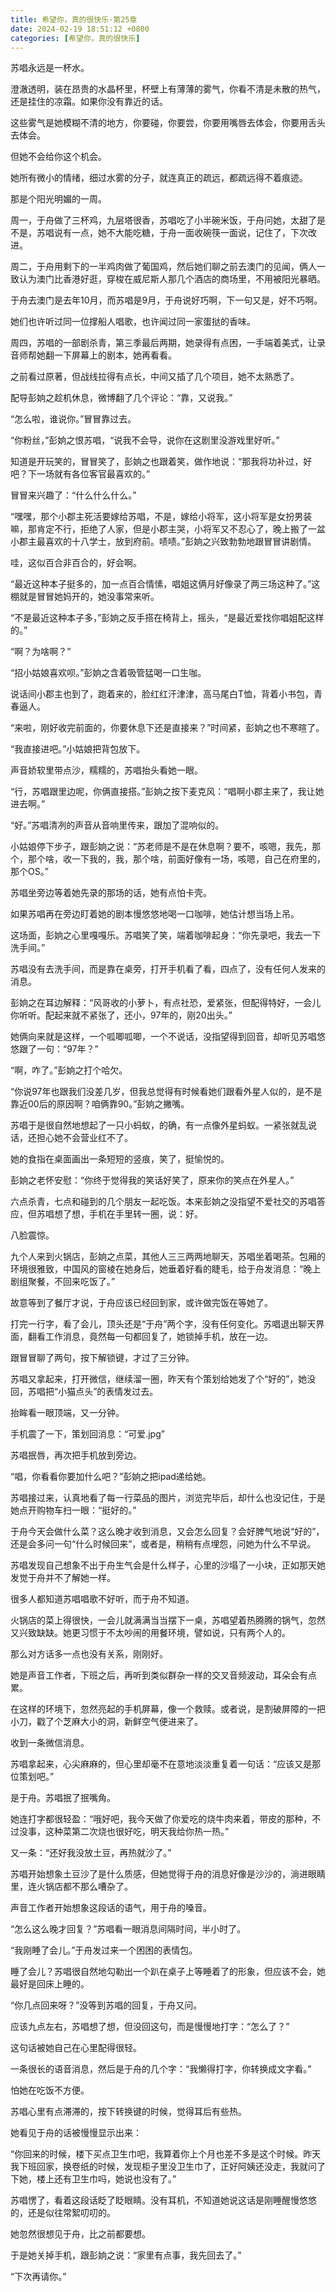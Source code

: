 ```yaml
---
title: 希望你，真的很快乐-第25章
date: 2024-02-19 18:51:12 +0800
categories: [希望你，真的很快乐]
---
```


苏唱永远是一杯水。

澄澈透明，装在昂贵的水晶杯里，杯壁上有薄薄的雾气，你看不清是未散的热气，还是挂住的凉霜。如果你没有靠近的话。

这些雾气是她模糊不清的地方，你要碰，你要尝，你要用嘴唇去体会，你要用舌头去体会。

但她不会给你这个机会。

她所有微小的情绪，细过水雾的分子，就连真正的疏远，都疏远得不着痕迹。

那是个阳光明媚的一周。

周一，于舟做了三杯鸡，九层塔很香，苏唱吃了小半碗米饭，于舟问她，太甜了是不是，苏唱说有一点，她不大能吃糖，于舟一面收碗筷一面说，记住了，下次改进。

周二，于舟用剩下的一半鸡肉做了葡国鸡，然后她们聊之前去澳门的见闻，俩人一致认为澳门比香港好逛，穿梭在威尼斯人那几个酒店的商场里，不用被阳光暴晒。

于舟去澳门是去年10月，而苏唱是9月，于舟说好巧啊，下一句又是，好不巧啊。

她们也许听过同一位撑船人唱歌，也许闻过同一家蛋挞的香味。

周四，苏唱的一部剧杀青，第三季最后两期，她录得有点困，一手端着美式，让录音师帮她翻一下屏幕上的剧本，她再看看。

之前看过原著，但战线拉得有点长，中间又插了几个项目，她不太熟悉了。

配导彭姠之趁机休息，微博翻了几个评论：“靠，又说我。”

“怎么啦，谁说你。”冒冒靠过去。

“你粉丝，”彭姠之恨苏唱，“说我不会导，说你在这剧里没游戏里好听。”

知道是开玩笑的，冒冒笑了，彭姠之也跟着笑，做作地说：“那我将功补过，好吧？下一场就有各位客官最喜欢的。”

冒冒来兴趣了：“什么什么什么。”

“嘿嘿，那个小郡主死活要嫁给苏唱，不是，嫁给小将军，这小将军是女扮男装嘛，那肯定不行，拒绝了人家，但是小郡主哭，小将军又不忍心了，晚上搬了一盆小郡主最喜欢的十八学士，放到府前。啧啧。”彭姠之兴致勃勃地跟冒冒讲剧情。

哇，这似百合非百合的，好会啊。

“最近这种本子挺多的，加一点百合情愫，唱姐这俩月好像录了两三场这种了。”这棚就是冒冒她妈开的，她没事常来听。

“不是最近这种本子多，”彭姠之反手搭在椅背上，摇头，“是最近爱找你唱姐配这样的。”

“啊？为啥啊？”

“招小姑娘喜欢呗。”彭姠之含着吸管猛喝一口生咖。

说话间小郡主也到了，跑着来的，脸红红汗津津，高马尾白T恤，背着小书包，青春逼人。

“来啦，刚好收完前面的，你要休息下还是直接来？”时间紧，彭姠之也不寒暄了。

“我直接进吧。”小姑娘把背包放下。

声音娇软里带点沙，糯糯的，苏唱抬头看她一眼。

“行，苏唱跟里边呢，你俩直接搭。”彭姠之按下麦克风：“唱啊小郡主来了，我让她进去啊。”

“好。”苏唱清冽的声音从音响里传来，跟加了混响似的。

小姑娘停下步子，跟彭姠之说：“苏老师是不是在休息啊？要不，咳嗯，我先，那个，那个啥，收一下我的，我，那个啥，前面好像有一场，咳嗯，自己在府里的，那个OS。”

苏唱坐旁边等着她先录的那场的话，她有点怕卡壳。

如果苏唱再在旁边盯着她的剧本慢悠悠地喝一口咖啡，她估计想当场上吊。

这场面，彭姠之心里嘎嘎乐。苏唱笑了笑，端着咖啡起身：“你先录吧，我去一下洗手间。”

苏唱没有去洗手间，而是靠在桌旁，打开手机看了看，四点了，没有任何人发来的消息。

彭姠之在耳边解释：“风哥收的小萝卜，有点社恐，爱紧张，但配得特好，一会儿你听听。配起来就不紧张了，还小，97年的，刚20出头。”

她俩向来就是这样，一个呱唧呱唧，一个不说话，没指望得到回音，却听见苏唱悠悠跟了一句：“97年？”

“啊，咋了。”彭姠之打个哈欠。

“你说97年也跟我们没差几岁，但我总觉得有时候看她们跟看外星人似的，是不是靠近00后的原因啊？咱俩靠90。”彭姠之撇嘴。

苏唱于是很自然地想起了一只小蚂蚁，的确，有一点像外星蚂蚁。一紧张就乱说话，还担心她不会营业红不了。

她的食指在桌面画出一条短短的竖痕，笑了，挺愉悦的。

彭姠之老怀安慰：“你终于觉得我的笑话好笑了，原来你的笑点在外星人。”

六点杀青，七点和碰到的几个朋友一起吃饭。本来彭姠之没指望不爱社交的苏唱答应，但苏唱想了想，手机在手里转一圈，说：好。

八脸震惊。

九个人来到火锅店，彭姠之点菜，其他人三三两两地聊天，苏唱坐着喝茶。包厢的环境很雅致，中国风的窗棱在她身后，她垂着好看的睫毛，给于舟发消息：“晚上剧组聚餐，不回来吃饭了。”

故意等到了餐厅才说，于舟应该已经回到家，或许做完饭在等她了。

打完一行字，看了会儿，顶头还是“于舟”两个字，没有任何变化。苏唱退出聊天界面，翻看工作消息，竟然每一句都回复了，她锁掉手机，放在一边。

跟冒冒聊了两句，按下解锁键，才过了三分钟。

苏唱又拿起来，打开微信，继续溜一圈，昨天有个策划给她发了个“好的”，她没回，苏唱把“小猫点头”的表情发过去。

抬眸看一眼顶端，又一分钟。

手机震了一下，策划回消息：“可爱.jpg”

苏唱抿唇，再次把手机放到旁边。

“唱，你看看你要加什么吧？”彭姠之把ipad递给她。

苏唱接过来，认真地看了每一行菜品的图片，浏览完毕后，却什么也没记住，于是她点开购物车扫一眼：“挺好的。”

于舟今天会做什么菜？这么晚才收到消息，又会怎么回复？会好脾气地说“好的”，还是会多问一句“什么时候回来”，或者是，稍稍有点埋怨，问她为什么不早说。

苏唱发现自己想象不出于舟生气会是什么样子，心里的沙塌了一小块，正如那天她发觉于舟并不了解她一样。

很多人都知道苏唱唱歌不好听，而于舟不知道。

火锅店的菜上得很快，一会儿就满满当当摆下一桌，苏唱望着热腾腾的锅气，忽然又兴致缺缺。她更习惯于不太吵闹的用餐环境，譬如说，只有两个人的。

那么对方话多一点也没有关系，刚刚好。

她是声音工作者，下班之后，再听到类似群杂一样的交叉音频波动，耳朵会有点累。

在这样的环境下，忽然亮起的手机屏幕，像一个救赎。或者说，是割破屏障的一把小刀，戳了个芝麻大小的洞，新鲜空气便进来了。

收到一条微信消息。

苏唱拿起来，心尖麻麻的，但心里却毫不在意地淡淡重复着一句话：“应该又是那位策划吧。”

是于舟。苏唱抿了抿嘴角。

她连打字都很轻盈：“哦好吧，我今天做了你爱吃的烧牛肉来着，带皮的那种，不过没事，这种菜第二次烧也很好吃，明天我给你热一热。”

又一条：“还好我没放土豆，再热就沙了。”

苏唱开始想象土豆沙了是什么质感，但她觉得于舟的消息好像是沙沙的，淌进眼睛里，连火锅店都不那么嘈杂了。

声音工作者开始想象这段话的语气，用于舟的嗓音。

“怎么这么晚才回复？”苏唱看一眼消息间隔时间，半小时了。

“我刚睡了会儿。”于舟发过来一个困困的表情包。

睡了会儿？苏唱很自然地勾勒出一个趴在桌子上等睡着了的形象，但应该不会，她最好是回床上睡的。

“你几点回来呀？”没等到苏唱的回复，于舟又问。

应该九点左右，苏唱想了想，但没回这句，而是慢慢地打字：“怎么了？”

这句话被她自己在心里配得很轻。

一条很长的语音消息，然后是于舟的几个字：“我懒得打字，你转换成文字看。”

怕她在吃饭不方便。

苏唱心里有点滞滞的，按下转换键的时候，觉得耳后有些热。

她看见于舟的话被慢慢显示出来：

“你回来的时候，楼下买点卫生巾吧，我算着你上个月也差不多是这个时候。昨天我下班回家，换卷纸的时候，发现柜子里没卫生巾了，正好阿姨还没走，我就问了下她，楼上还有卫生巾吗，她说也没有了。”

苏唱愣了，看着这段话眨了眨眼睛。没有耳机，不知道她说这话是刚睡醒慢悠悠的，还是似往常絮叨叨的。

她忽然很想见于舟，比之前都要想。

于是她关掉手机，跟彭姠之说：“家里有点事，我先回去了。”

“下次再请你。”

